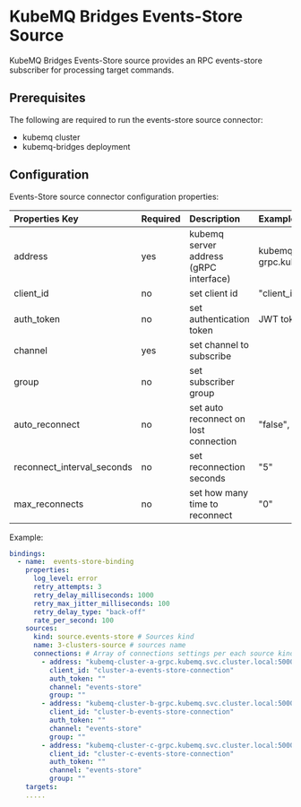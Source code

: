 # KubeMQ Bridges Events-Store Source

KubeMQ Bridges Events-Store source provides an RPC events-store subscriber for processing target commands.

## Prerequisites
The following are required to run the events-store source connector:

- kubemq cluster
- kubemq-bridges deployment


## Configuration

Events-Store source connector configuration properties:

| Properties Key             | Required | Description                            | Example                                              |
|:---------------------------|:---------|:---------------------------------------|:-----------------------------------------------------|
| address                    | yes      | kubemq server address (gRPC interface) | kubemq-cluster-a-grpc.kubemq.svc.cluster.local:50000 |
| client_id                  | no       | set client id                          | "client_id"                                          |
| auth_token                 | no       | set authentication token               | JWT token                                            |
| channel                    | yes      | set channel to subscribe               |                                                      |
| group                      | no       | set subscriber group                   |                                                      |
| auto_reconnect             | no       | set auto reconnect on lost connection  | "false", "true"                                      |
| reconnect_interval_seconds | no       | set reconnection seconds               | "5"                                                  |
| max_reconnects             | no       | set how many time to reconnect         | "0"                                                  |


Example:

```yaml
bindings:
  - name:  events-store-binding 
    properties: 
      log_level: error
      retry_attempts: 3
      retry_delay_milliseconds: 1000
      retry_max_jitter_milliseconds: 100
      retry_delay_type: "back-off"
      rate_per_second: 100
    sources:
      kind: source.events-store # Sources kind
      name: 3-clusters-source # sources name 
      connections: # Array of connections settings per each source kind
        - address: "kubemq-cluster-a-grpc.kubemq.svc.cluster.local:50000"
          client_id: "cluster-a-events-store-connection"
          auth_token: ""
          channel: "events-store"
          group: ""
        - address: "kubemq-cluster-b-grpc.kubemq.svc.cluster.local:50000"
          client_id: "cluster-b-events-store-connection"
          auth_token: ""
          channel: "events-store"
          group: ""
        - address: "kubemq-cluster-c-grpc.kubemq.svc.cluster.local:50000"
          client_id: "cluster-c-events-store-connection"
          auth_token: ""
          channel: "events-store"
          group: ""              
    targets:
    .....
```

